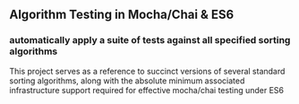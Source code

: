## Algorithm Testing in Mocha/Chai & ES6

### automatically apply a suite of tests against all specified sorting algorithms


This project serves as a reference to succinct versions of several standard sorting algorithms, along with the absolute minimum associated infrastructure support required for effective mocha/chai testing under ES6
